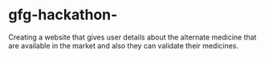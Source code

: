 # gfg-hackathon-
Creating a website that gives user details about the alternate medicine that are available in the market and also they can validate their medicines.
